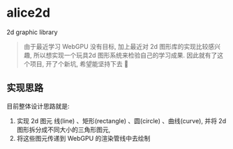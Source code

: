 # alice2d
2d graphic library

> 由于最近学习 WebGPU 没有目标, 加上最近对 2d 图形库的实现比较感兴趣, 所以想实现一个玩具2d 图形系统来检验自己的学习成果. 因此就有了这个项目, 开了个新坑, 希望能坚持下去 🐶

## 实现思路
目前整体设计思路就是:
1. 实现 2d 图元 线(line) 、矩形(rectangle) 、圆(circle) 、曲线(curve), 并将 2d 图形拆分成不同大小的三角形图元,
2. 将这些图元传递到 WebGPU 的渲染管线中去绘制